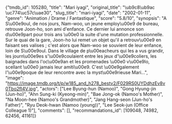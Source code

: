 {"tmdb_id": 105280, "title": "Mari iyagi", "original_title": "\ub9c8\ub9ac \uc774\uc57c\uae30", "slug_title": "mari-iyagi", "date": "2002-01-11", "genre": "Animation / Drame / Fantastique", "score": "5.8/10", "synopsis": "A S\u00e9oul, de nos jours, Nam-woo, un jeune employ\u00e9 de bureau, retrouve Joon-ho, son ami d'enfance. Ce dernier lui annonce son d\u00e9part pour trois ans \u00e0 la suite d'une mutation professionnelle.  Sur le quai de la gare, Joon-ho lui remet un objet qu'il a retrouv\u00e9 en faisant ses valises ; c'est alors que Nam-woo se souvient de leur enfance, loin de S\u00e9oul. Dans le village de p\u00eacheurs qui les a vus grandir, les journ\u00e9es s'\u00e9coulaient entre les jeux d'\u00e9coliers, les baignades dans l'oc\u00e9an et les promenades \u00e0 v\u00e9lo, scellant \u00e0 jamais leur amiti\u00e9. C'est \u00e9galement l'\u00e9poque de leur rencontre avec la myst\u00e9rieuse Mari...", "image": "https://image.tmdb.org/t/p/w185_and_h278_bestv2/F029RS0UYDdhzEv8v0Tbo2fI4V.jpg", "actors": ["Lee Byung-hun (Namoo)", "Gong Hyung-jin (Jun-ho)", "Ahn Sung-ki (Kyeong-min)", "Bae Jong-ok (Namoo's Mother)", "Na Moon-hee (Namoo's Grandmother)", "Jang Hang-seon (Jun-ho's Father)", "Ryu Deok-hwan (Namoo (young))", "Lee Seok-jun (Office Colleague 1)"], "comments": [], "recommandations_id": [109048, 74982, 62456, 41161]}